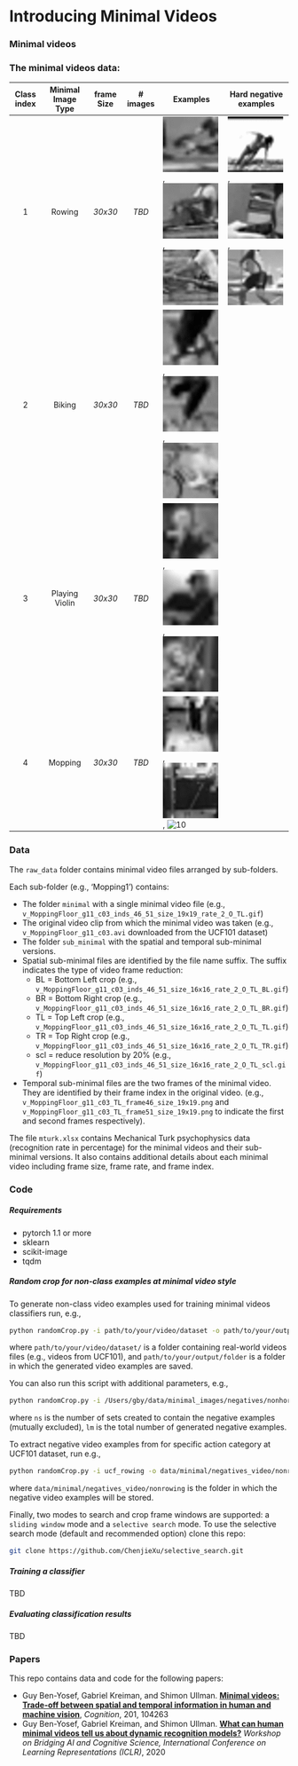 # Introducing Minimal Videos


### Minimal videos

### The minimal videos data:
| Class index   | Minimal Image Type | frame Size | # images  | Examples  | Hard negative examples |
|:-------------:|:------------------:|:----------:|:---------:| --------- | -----------------------
| 1             | Rowing             |   *30x30*  |   *TBD*   |![10](raw_data/Rowing1/minimal/v_Rowing_g10_c05_inds_56_5_rate_2_O_BR.gif), ![10](raw_data/Rowing6/minimal/v_Rowing_g21_c03_size_30_bbox_99_176_169_246_inds_39_69_rate_2_O.gif), ![10](raw_data/Rowing3/minimal//v_Rowing_g09_c01_size_30_inds_91_123_rate_2_O.gif)       | ![10](hardneg_samples/hardneg_rowing/v_CliffDiving_g25_c04_size_30_bbox_23_214_58_249_inds_11_26_rate_2_O.gif), ![10](hardneg_samples/hardneg_rowing/v_Haircut_g25_c04_size_30_bbox_41_175_12_146_inds_25_64_rate_2_O.gif), ![10](hardneg_samples/hardneg_rowing/v_HammerThrow_g25_c05_size_30_bbox_94_222_75_203_inds_29_34_rate_2_O.gif)
| 2             | Biking             |   *30x30*  |   *TBD*   |![10](raw_data/Biking1/minimal/v_Biking_g15_c04_inds_20_26_size_16x16_rate_2_O_TL_TR.gif), ![10](raw_data/Biking2/minimal/v_Biking_g15_c04_inds_20_26_size_14x14_rate_2_O_BL.gif), ![10](raw_data/Biking3/minimal/v_Biking_g03_c01_size_20_inds_113_120_rate_2_O.gif)       |
| 3             | Playing Violin     |   *30x30*  |   *TBD*   |![10](raw_data/PlayingViolin1/minimal/v_PlayingViolin_g11_c02_inds_16_26_size_14x14_rate_4_O_scl_BL.gif), ![10](raw_data/PlayingViolin2/minimal/v_PlayingViolin_g22_c04_inds_16_21_size_12x12_rate_5_O_BR.gif), ![10](raw_data/PlayingViolin3/minimal/v_PlayingViolin_g15_c04_inds_30_36_size_15x15_rate_2_O_BR_BL.gif)       |
| 4             | Mopping            |   *30x30*  |   *TBD*   |![10](raw_data/Mopping1/minimal/v_MoppingFloor_g11_c03_inds_46_51_size_19x19_rate_2_O_TL.gif), ![10](raw_data/Mopping2/minimal/v_MoppingFloor_g11_c01_size_30_bbox_28_218_45_235_inds_18_44_rate_2_actualSize_26_size__O_TR.gif), ![10](samples/42.png)       |


### Data
The `raw_data` folder contains minimal video files arranged by sub-folders. 
 
Each sub-folder (e.g., ‘Mopping1’) contains:
* The folder `minimal` with a single minimal video file 
(e.g., `v_MoppingFloor_g11_c03_inds_46_51_size_19x19_rate_2_O_TL.gif`)
* The original video clip from which the minimal video was taken
(e.g., `v_MoppingFloor_g11_c03.avi` downloaded from the UCF101 dataset)
* The folder `sub_minimal` with the spatial and temporal sub-minimal versions. 
* Spatial sub-minimal files are identified by the file name suffix. The suffix indicates the type of video frame reduction:
    * BL = Bottom Left crop (e.g., `v_MoppingFloor_g11_c03_inds_46_51_size_16x16_rate_2_O_TL_BL.gif`)
    * BR = Bottom Right crop (e.g., `v_MoppingFloor_g11_c03_inds_46_51_size_16x16_rate_2_O_TL_BR.gif`)
    * TL = Top Left crop (e.g., `v_MoppingFloor_g11_c03_inds_46_51_size_16x16_rate_2_O_TL_TL.gif`)
    * TR = Top Right crop (e.g., `v_MoppingFloor_g11_c03_inds_46_51_size_16x16_rate_2_O_TL_TR.gif`)
    * scl = reduce resolution by 20% (e.g., `v_MoppingFloor_g11_c03_inds_46_51_size_16x16_rate_2_O_TL_scl.gif`)
* Temporal sub-minimal files are the two frames of the minimal video. They are identified by their frame index in the original video. 
(e.g., `v_MoppingFloor_g11_c03_TL_frame46_size_19x19.png` and `v_MoppingFloor_g11_c03_TL_frame51_size_19x19.png` to indicate the first and second frames respectively).

The file `mturk.xlsx` contains Mechanical Turk psychophysics data (recognition rate in percentage) for the minimal videos and their sub-minimal versions. 
It also contains additional details about each minimal video including frame size, frame rate, and frame index. 


### Code

##### Requirements
* pytorch 1.1 or more
* sklearn
* scikit-image
* tqdm

##### Random crop for non-class examples at minimal video style 
To generate non-class video examples used for training minimal videos classifiers run, e.g.,
```bash
python randomCrop.py -i path/to/your/video/dataset -o path/to/your/output/folder
```
where `path/to/your/video/dataset/` is a folder containing real-world videos files (e.g., videos from UCF101), and 
`path/to/your/output/folder` is a folder in which the generated video examples are saved.  

You can also run this script with additional parameters, e.g.,  
```bash
python randomCrop.py -i /Users/gby/data/minimal_images/negatives/nonhorse_large/0/ -o /Users/gby/data/minimal_images/negtives/nonhorse/ -ns 10 -lm 400
```
where `ns` is the number of sets created to contain the negative examples (mutually excluded), `lm` is the total number of generated 
negative examples.   

To extract negative video examples from for specific action category at UCF101 dataset, run e.g.,
```bash
python randomCrop.py -i ucf_rowing -o data/minimal/negatives_video/nonrowing -ns 1 -lm 100000000
```
where `data/minimal/negatives_video/nonrowing` is the folder in which the negative video examples will be stored.

Finally, two modes to search and crop frame windows are supported: a `sliding window` mode and a `selective search` mode.
To use the selective search mode (default and recommended option) clone this repo:
```bash
git clone https://github.com/ChenjieXu/selective_search.git
```            

##### Training a classifier
TBD

##### Evaluating classification results 
TBD

### Papers
This repo contains data and code for the following papers:
* Guy Ben-Yosef, Gabriel Kreiman, and Shimon Ullman. [**Minimal videos: Trade-off between spatial and temporal information in human and machine vision**](https://doi.org/10.1016/j.cognition.2020.104263), *Cognition*, 201, 104263
* Guy Ben-Yosef, Gabriel Kreiman, and Shimon Ullman. [**What can human minimal videos tell us about dynamic recognition models?**](https://baicsworkshop.github.io/pdf/BAICS_1.pdf) *Workshop on Bridging AI and Cognitive Science, International Conference on Learning Representations (ICLR)*, 2020 
